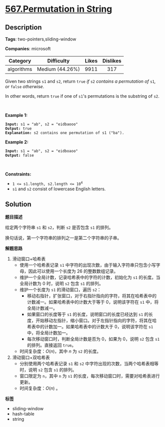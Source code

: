 # [567.Permutation in String](https://leetcode.com/problems/permutation-in-string/description/)

## Description

**Tags**: two-pointers,sliding-window

**Companies**: microsoft

|  Category  |   Difficulty    | Likes | Dislikes |
| :--------: | :-------------: | :---: | :------: |
| algorithms | Medium (44.26%) | 9911  |   317    |

<p>Given two strings <code>s1</code> and <code>s2</code>, return <code>true</code><em> if </em><code>s2</code><em> contains a permutation of </em><code>s1</code><em>, or </em><code>false</code><em> otherwise</em>.</p>
<p>In other words, return <code>true</code> if one of <code>s1</code>&#39;s permutations is the substring of <code>s2</code>.</p>
<p>&nbsp;</p>
<p><strong class="example">Example 1:</strong></p>
<pre><code><strong>Input:</strong> s1 = &quot;ab&quot;, s2 = &quot;eidbaooo&quot;
<strong>Output:</strong> true
<strong>Explanation:</strong> s2 contains one permutation of s1 (&quot;ba&quot;).</code></pre>
<p><strong class="example">Example 2:</strong></p>
<pre><code><strong>Input:</strong> s1 = &quot;ab&quot;, s2 = &quot;eidboaoo&quot;
<strong>Output:</strong> false</code></pre>
<p>&nbsp;</p>
<p><strong>Constraints:</strong></p>
<ul>
  <li><code>1 &lt;= s1.length, s2.length &lt;= 10<sup>4</sup></code></li>
  <li><code>s1</code> and <code>s2</code> consist of lowercase English letters.</li>
</ul>

## Solution

**题目描述**

给定两个字符串 `s1` 和 `s2`，判断 `s2` 是否包含 `s1` 的排列。

换句话说，第一个字符串的排列之一是第二个字符串的子串。

**解题思路**

1. 滑动窗口+哈希表
   - 使用一个哈希表记录 `s1` 中字符的出现次数，由于输入字符串只包含小写字母，因此可以使用一个长度为 26 的整数数组记录。
   - 维护一个全局计数，记录哈希表中的字符的计数，初始化为 `s1` 的长度。当全局计数为 0 时，说明 `s2` 包含 `s1` 的排列。
   - 维护一个长度为 `s1` 的滑动窗口，遍历 `s2`：
     - 移动右指针，扩张窗口，对于右指针指向的字符，将其在哈希表中的计数减一。如果哈希表中的计数大于等于 0，说明该字符在 `s1` 中，将全局计数减一。
     - 如果窗口的长度等于 `s1` 的长度，说明窗口的长度已经达到 `s1` 的长度，开始移动左指针，缩小窗口。对于左指针指向的字符，将其在哈希表中的计数加一。如果哈希表中的计数大于 0，说明该字符在 `s1` 中，将全局计数加一。
     - 每次移动窗口时，判断全局计数是否为 0，如果为 0，说明 `s2` 包含 `s1` 的排列。直接返回 `true`。
   - 时间复杂度：$O(n)$，其中 $n$ 为 `s2` 的长度。
2. 滑动窗口+双哈希表
   - 分别使用两个哈希表记录 `s1` 和 `s2` 中字符出现的次数，当两个哈希表相等时，说明 `s2` 包含 `s1` 的排列。
   - 窗口限定为 `n`，其中 `n` 为 `s1` 的长度，每次移动窗口时，需要对哈希表进行更新。
   - 时间复杂度：$O(n)$ 。

**标签**

- sliding-window
- hash-table
- string
